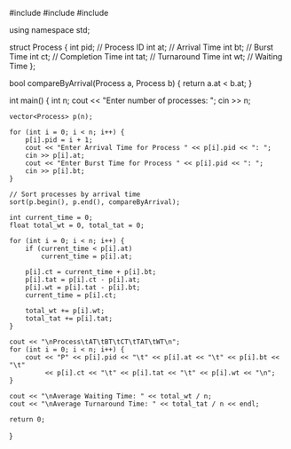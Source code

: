 #include <iostream>
#include <vector>
#include <algorithm>

using namespace std;

struct Process 
{
    int pid;     // Process ID
    int at;      // Arrival Time
    int bt;      // Burst Time
    int ct;      // Completion Time
    int tat;     // Turnaround Time
    int wt;      // Waiting Time
};

bool compareByArrival(Process a, Process b)
{
    return a.at < b.at;
}

int main()
{
    int n;
    cout << "Enter number of processes: ";
    cin >> n;

    vector<Process> p(n);

    for (int i = 0; i < n; i++) {
        p[i].pid = i + 1;
        cout << "Enter Arrival Time for Process " << p[i].pid << ": ";
        cin >> p[i].at;
        cout << "Enter Burst Time for Process " << p[i].pid << ": ";
        cin >> p[i].bt;
    }

    // Sort processes by arrival time
    sort(p.begin(), p.end(), compareByArrival);

    int current_time = 0;
    float total_wt = 0, total_tat = 0;

    for (int i = 0; i < n; i++) {
        if (current_time < p[i].at)
            current_time = p[i].at;
        
        p[i].ct = current_time + p[i].bt;
        p[i].tat = p[i].ct - p[i].at;
        p[i].wt = p[i].tat - p[i].bt;
        current_time = p[i].ct;

        total_wt += p[i].wt;
        total_tat += p[i].tat;
    }

    cout << "\nProcess\tAT\tBT\tCT\tTAT\tWT\n";
    for (int i = 0; i < n; i++) {
        cout << "P" << p[i].pid << "\t" << p[i].at << "\t" << p[i].bt << "\t" 
             << p[i].ct << "\t" << p[i].tat << "\t" << p[i].wt << "\n";
    }

    cout << "\nAverage Waiting Time: " << total_wt / n;
    cout << "\nAverage Turnaround Time: " << total_tat / n << endl;

    return 0;
}
